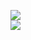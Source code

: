 [![](https://img.shields.io/badge/Made%20With-Github%20Spray-lightgrey.svg?style=for-the-badge&logo=github)](https://github.com/Annihil/github-spray#30990)  
[![](https://i.imgur.com/2DrTn0Z.gif)](https://github.com/Annihil/github-spray)